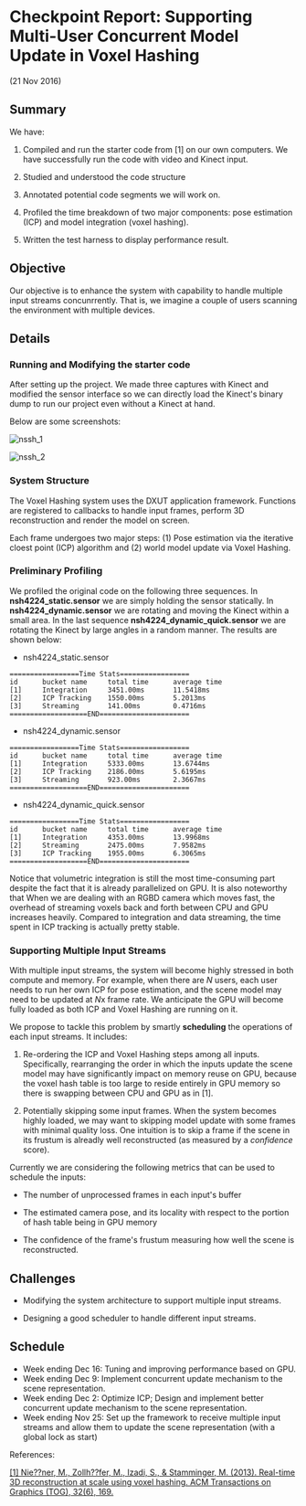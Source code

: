 
# Checkpoint Report: Supporting Multi-User Concurrent Model Update in Voxel Hashing 

(21 Nov 2016)

## Summary

We have:

1. Compiled and run the starter code from [1] on our own computers. We have successfully run the code with video and Kinect input.

2. Studied and understood the code structure

3. Annotated potential code segments we will work on.

4. Profiled the time breakdown of two major components: pose estimation (ICP) and model integration (voxel hashing).

5. Written the test harness to display performance result.


## Objective

Our objective is to enhance the system with capability to handle multiple input streams concunrrently. That is, we imagine a couple of users scanning the environment with multiple devices. 


## Details

### Running and Modifying the starter code

After setting up the project. We made three captures with Kinect and modified the sensor interface so we can directly load the Kinect's binary dump to run our project even without a Kinect at hand.

Below are some screenshots:

![nssh_1](screenshot0.jpg)

![nssh_2](screenshot1.jpg)


### System Structure

The Voxel Hashing system uses the DXUT application framework. Functions are registered to callbacks to handle input frames, perform 3D reconstruction and render the model on screen.

Each frame undergoes two major steps: (1) Pose estimation via the iterative cloest point (ICP) algorithm and (2) world model update via Voxel Hashing.

### Preliminary Profiling

We profiled the original code on the following three sequences. In **nsh4224_static.sensor** we are simply holding the sensor statically. In **nsh4224_dynamic.sensor** we are rotating and moving the Kinect within a small area. In the last sequence **nsh4224_dynamic_quick.sensor** we are rotating the Kinect by large angles in a random manner. The results are shown below:

+ nsh4224_static.sensor

```
=================Time Stats=================
id      bucket name     total time      average time
[1]     Integration     3451.00ms       11.5418ms
[2]     ICP Tracking    1550.00ms       5.2013ms
[3]     Streaming       141.00ms        0.4716ms
===================END======================
```

+ nsh4224_dynamic.sensor

```
=================Time Stats=================
id      bucket name     total time      average time
[1]     Integration     5333.00ms       13.6744ms
[2]     ICP Tracking    2186.00ms       5.6195ms
[3]     Streaming       923.00ms        2.3667ms
===================END======================
```

+ nsh4224_dynamic_quick.sensor

```
=================Time Stats=================
id      bucket name     total time      average time
[1]     Integration     4353.00ms       13.9968ms
[2]     Streaming       2475.00ms       7.9582ms
[3]     ICP Tracking    1955.00ms       6.3065ms
===================END======================
```

Notice that volumetric integration is still the most time-consuming part despite the fact that it is already parallelized on GPU. It is also noteworthy that When we are dealing with an RGBD camera which moves fast, the overhead of streaming voxels back and forth between CPU and GPU increases heavily. Compared to integration and data streaming, the time spent in ICP tracking is actually pretty stable.

### Supporting Multiple Input Streams

With multiple input streams, the system will become highly stressed in both compute and memory. For example, when there are *N* users, each user needs to run her own ICP for pose estimation, and the scene model may need to be updated at *N*x frame rate. We anticipate the GPU will become fully loaded as both ICP and Voxel Hashing are running on it.

We propose to tackle this problem by smartly **scheduling** the operations of each input streams. It includes:

1. Re-ordering the ICP and Voxel Hashing steps among all inputs. Specifically, rearranging the order in which the inputs update the scene model may have significantly impact on memory reuse on GPU, because the voxel hash table is too large to reside entirely in GPU memory so there is swapping between CPU and GPU as in [1].

2. Potentially skipping some input frames. When the system becomes highly loaded, we may want to skipping model update with some frames with minimal quality loss. One intuition is to skip a frame if the scene in its frustum is alreadly well reconstructed (as measured by a *confidence* score).

Currently we are considering the following metrics that can be used to schedule the inputs:

+ The number of unprocessed frames in each input's buffer

+ The estimated camera pose, and its locality with respect to the portion of hash table being in GPU memory

+ The confidence of the frame's frustum measuring how well the scene is reconstructed.


## Challenges

+ Modifying the system architecture to support multiple input streams.

+ Designing a good scheduler to handle different input streams.


## Schedule

+ Week ending Dec 16: Tuning and improving performance based on GPU.
+ Week ending Dec 9: Implement concurrent update mechanism to the scene representation.
+ Week ending Dec 2: Optimize ICP; Design and implement better concurrent update mechanism to the scene representation.
+ Week ending Nov 25: Set up the framework to receive multiple input streams and allow them to update the scene representation (with a global lock as start)


References:

[[1] Nie??ner, M., Zollh??fer, M., Izadi, S., & Stamminger, M. (2013). Real-time 3D reconstruction at scale using voxel hashing. ACM Transactions on Graphics (TOG), 32(6), 169.](http://www.graphics.stanford.edu/~niessner/niessner2013hashing.html)

